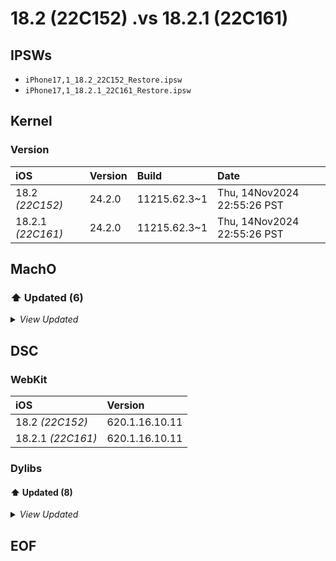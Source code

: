 # 18.2 (22C152) .vs 18.2.1 (22C161)

## IPSWs

- `iPhone17,1_18.2_22C152_Restore.ipsw`
- `iPhone17,1_18.2.1_22C161_Restore.ipsw`

## Kernel

### Version

| iOS               | Version | Build        | Date                        |
| :---------------- | :------ | :----------- | :-------------------------- |
| 18.2 *(22C152)*   | 24.2.0  | 11215.62.3~1 | Thu, 14Nov2024 22:55:26 PST |
| 18.2.1 *(22C161)* | 24.2.0  | 11215.62.3~1 | Thu, 14Nov2024 22:55:26 PST |

## MachO

### ⬆️ Updated (6)

<details>
  <summary><i>View Updated</i></summary>

#### DiagnosticsReporter

>  `/Applications/DiagnosticsReporter.app/DiagnosticsReporter`

```diff

-727.60.31.0.0
+727.62.1.0.0
   __TEXT.__text: 0xe0f8
   __TEXT.__auth_stubs: 0xce0
   __TEXT.__objc_methlist: 0x180

   __TEXT.__eh_frame: 0x3f8
   __DATA_CONST.__auth_got: 0x670
   __DATA_CONST.__got: 0x110
-  __DATA_CONST.__auth_ptr: 0x210
+  __DATA_CONST.__auth_ptr: 0x1d0
   __DATA_CONST.__const: 0x5a0
   __DATA_CONST.__objc_classlist: 0x38
   __DATA_CONST.__objc_protolist: 0x38

```

#### osanalyticshelper

>  `/System/Library/CoreServices/osanalyticshelper`

```diff

-727.60.31.0.0
-  __TEXT.__text: 0x11c80
-  __TEXT.__auth_stubs: 0xcc0
+727.62.1.0.0
+  __TEXT.__text: 0x11cd8
+  __TEXT.__auth_stubs: 0xcd0
   __TEXT.__objc_stubs: 0x2420
   __TEXT.__objc_methlist: 0x664
   __TEXT.__const: 0x1ba

   __TEXT.__cstring: 0x1c31
   __TEXT.__objc_classname: 0x14c
   __TEXT.__objc_methtype: 0x3c6
-  __TEXT.__gcc_except_tab: 0x794
+  __TEXT.__gcc_except_tab: 0x79c
   __TEXT.__objc_methname: 0x1e01
   __TEXT.__constg_swiftt: 0x94
   __TEXT.__swift5_typeref: 0x78

   __TEXT.__swift5_capture: 0x34
   __TEXT.__swift5_types: 0x4
   __TEXT.__unwind_info: 0x430
-  __DATA_CONST.__auth_got: 0x678
+  __DATA_CONST.__auth_got: 0x680
   __DATA_CONST.__got: 0x480
   __DATA_CONST.__auth_ptr: 0x40
   __DATA_CONST.__const: 0x8e0

   - /usr/lib/swift/libswiftsys_time.dylib
   - /usr/lib/swift/libswiftunistd.dylib
   Functions: 272
-  Symbols:   379
+  Symbols:   380
   CStrings:  900
 
Symbols:
+ _arc4random_uniform

```

#### TrustedPeersHelper

>  `/System/Library/Frameworks/Security.framework/XPCServices/TrustedPeersHelper.xpc/TrustedPeersHelper`

```diff

-61439.62.1.0.0
+61439.62.2.0.0
   __TEXT.__text: 0x21f38c
   __TEXT.__auth_stubs: 0x1e70
   __TEXT.__objc_stubs: 0x2860

   __TEXT.__eh_frame: 0x7050
   __DATA_CONST.__auth_got: 0xf48
   __DATA_CONST.__got: 0x848
-  __DATA_CONST.__auth_ptr: 0x658
+  __DATA_CONST.__auth_ptr: 0x648
   __DATA_CONST.__const: 0xfb30
   __DATA_CONST.__cfstring: 0x1f20
   __DATA_CONST.__objc_classlist: 0x270

```

#### cdpd

>  `/System/Library/PrivateFrameworks/CoreCDP.framework/cdpd`

```diff

-386.231.0.0.0
-  __TEXT.__text: 0x24c
-  __TEXT.__auth_stubs: 0xe0
+386.231.1.0.0
+  __TEXT.__text: 0x214
+  __TEXT.__auth_stubs: 0xd0
   __TEXT.__objc_stubs: 0xe0
   __TEXT.__const: 0x30
   __TEXT.__oslogstring: 0xd
   __TEXT.__objc_methname: 0x5e
   __TEXT.__unwind_info: 0x60
-  __DATA_CONST.__auth_got: 0x78
-  __DATA_CONST.__got: 0x50
+  __DATA_CONST.__auth_got: 0x70
+  __DATA_CONST.__got: 0x48
   __DATA_CONST.__objc_imageinfo: 0x8
   __DATA.__objc_selrefs: 0x38
   - /System/Library/Frameworks/CoreFoundation.framework/CoreFoundation

   - /usr/lib/libSystem.B.dylib
   - /usr/lib/libobjc.A.dylib
   Functions: 2
-  Symbols:   27
+  Symbols:   25
   CStrings:  8
 
Symbols:
- _OBJC_CLASS_$_CDPDUnlockObserver
- _objc_release_x23

```

#### imagent

>  `/System/Library/PrivateFrameworks/IMCore.framework/imagent.app/imagent`

```diff

-1402.300.181.2.20
+1402.300.181.2.21
   __TEXT.__text: 0x47424
   __TEXT.__auth_stubs: 0x1550
   __TEXT.__objc_stubs: 0x5800

   __TEXT.__eh_frame: 0x500
   __DATA_CONST.__auth_got: 0xab8
   __DATA_CONST.__got: 0x8d8
-  __DATA_CONST.__auth_ptr: 0x2d0
+  __DATA_CONST.__auth_ptr: 0x2d8
   __DATA_CONST.__const: 0x12e0
   __DATA_CONST.__cfstring: 0x7c0
   __DATA_CONST.__objc_classlist: 0x100
CStrings:
+ "16:36:36"
+ "Dec 18 2024"
- "19:20:06"
- "Dec  6 2024"

```

#### securityd

>  `/usr/libexec/securityd`

```diff

-61439.62.1.0.0
-  __TEXT.__text: 0x23075c
+61439.62.2.0.0
+  __TEXT.__text: 0x230754
   __TEXT.__auth_stubs: 0x38c0
   __TEXT.__objc_stubs: 0x1a4c0
   __TEXT.__objc_methlist: 0x128e4

```


</details>

## DSC

### WebKit

| iOS               | Version        |
| :---------------- | :------------- |
| 18.2 *(22C152)*   | 620.1.16.10.11 |
| 18.2.1 *(22C161)* | 620.1.16.10.11 |

### Dylibs

#### ⬆️ Updated (8)

<details>
  <summary><i>View Updated</i></summary>

#### QuickLook

>  `/System/Library/Frameworks/QuickLook.framework/QuickLook`

```diff

-969.3.4.0.0
+969.3.5.0.0
   __TEXT.__text: 0xd31c8
   __TEXT.__auth_stubs: 0x2420
   __TEXT.__delay_stubs: 0x2c

   __DATA_CONST.__objc_superrefs: 0x288
   __DATA_CONST.__objc_arraydata: 0x98
   __AUTH_CONST.__auth_got: 0x1228
-  __AUTH_CONST.__auth_ptr: 0x640
+  __AUTH_CONST.__auth_ptr: 0x600
   __AUTH_CONST.__const: 0x3048
   __AUTH_CONST.__cfstring: 0x2f80
   __AUTH_CONST.__objc_const: 0x15420

```

#### ChatKit

>  `/System/Library/PrivateFrameworks/ChatKit.framework/ChatKit`

```diff

-1402.300.181.2.20
-  __TEXT.__text: 0x8977e8
+1402.300.181.2.21
+  __TEXT.__text: 0x897694
   __TEXT.__auth_stubs: 0x8b80
   __TEXT.__delay_helper: 0x190
   __TEXT.__objc_methlist: 0x5c760
   __TEXT.__const: 0x1b674
-  __TEXT.__gcc_except_tab: 0x26184
+  __TEXT.__gcc_except_tab: 0x2613c
   __TEXT.__cstring: 0x41909
   __TEXT.__oslogstring: 0x3d96b
   __TEXT.__dlopen_cstrs: 0xa79

   __TEXT.__swift5_types: 0x9c8
   __TEXT.__swift5_protos: 0x80
   __TEXT.__swift5_mpenum: 0x18
-  __TEXT.__unwind_info: 0x24728
+  __TEXT.__unwind_info: 0x24720
   __TEXT.__eh_frame: 0x62f0
   __TEXT.__objc_classname: 0xb197
   __TEXT.__objc_methname: 0xfa3d5

   __DATA_CONST.__objc_superrefs: 0x19a0
   __DATA_CONST.__objc_arraydata: 0x1040
   __AUTH_CONST.__auth_got: 0x45d0
-  __AUTH_CONST.__auth_ptr: 0x33d8
+  __AUTH_CONST.__auth_ptr: 0x3380
   __AUTH_CONST.__const: 0x264f0
   __AUTH_CONST.__cfstring: 0x24300
   __AUTH_CONST.__objc_const: 0xa43c8

   - /usr/lib/swift/libswiftsimd.dylib
   - /usr/lib/swift/libswiftsys_time.dylib
   - /usr/lib/swift/libswiftunistd.dylib
-  Functions: 53368
-  Symbols:   41113
+  Functions: 53367
+  Symbols:   41112
   CStrings:  50942
 

```

#### CoreCDPInternal

>  `/System/Library/PrivateFrameworks/CoreCDPInternal.framework/CoreCDPInternal`

```diff

-386.231.0.0.0
-  __TEXT.__text: 0x8ec04
-  __TEXT.__auth_stubs: 0x11d0
-  __TEXT.__objc_methlist: 0x44cc
-  __TEXT.__const: 0x730
-  __TEXT.__oslogstring: 0x13768
-  __TEXT.__cstring: 0x7705
+386.231.1.0.0
+  __TEXT.__text: 0x8dacc
+  __TEXT.__auth_stubs: 0x1130
+  __TEXT.__objc_methlist: 0x4474
+  __TEXT.__const: 0x720
+  __TEXT.__oslogstring: 0x13538
+  __TEXT.__cstring: 0x7675
   __TEXT.__gcc_except_tab: 0xbac
   __TEXT.__dlopen_cstrs: 0xb0
   __TEXT.__swift5_typeref: 0x301

   __TEXT.__swift5_proto: 0x40
   __TEXT.__swift5_types: 0x20
   __TEXT.__swift5_capture: 0x1b8
-  __TEXT.__unwind_info: 0x1cb8
+  __TEXT.__unwind_info: 0x1c90
   __TEXT.__eh_frame: 0x8e0
-  __TEXT.__objc_classname: 0xc8c
-  __TEXT.__objc_methname: 0xeb7e
+  __TEXT.__objc_classname: 0xc79
+  __TEXT.__objc_methname: 0xeb56
   __TEXT.__objc_methtype: 0x28e1
   __TEXT.__objc_stubs: 0xbea0
-  __DATA_CONST.__got: 0x1008
+  __DATA_CONST.__got: 0x1000
   __DATA_CONST.__const: 0x2588
-  __DATA_CONST.__objc_classlist: 0x288
+  __DATA_CONST.__objc_classlist: 0x280
   __DATA_CONST.__objc_catlist: 0x40
-  __DATA_CONST.__objc_protolist: 0x178
+  __DATA_CONST.__objc_protolist: 0x168
   __DATA_CONST.__objc_imageinfo: 0x8
-  __DATA_CONST.__objc_selrefs: 0x3530
-  __DATA_CONST.__objc_protorefs: 0x40
+  __DATA_CONST.__objc_selrefs: 0x3520
+  __DATA_CONST.__objc_protorefs: 0x38
   __DATA_CONST.__objc_superrefs: 0x160
   __DATA_CONST.__objc_arraydata: 0x78
-  __AUTH_CONST.__auth_got: 0x8f8
+  __AUTH_CONST.__auth_got: 0x8a8
   __AUTH_CONST.__auth_ptr: 0x1d8
   __AUTH_CONST.__const: 0x9e8
   __AUTH_CONST.__cfstring: 0x4e60
-  __AUTH_CONST.__objc_const: 0x11af8
+  __AUTH_CONST.__objc_const: 0x116c8
   __AUTH_CONST.__objc_intobj: 0x180
   __AUTH_CONST.__objc_arrayobj: 0x30
-  __AUTH.__objc_data: 0x1110
-  __AUTH.__data: 0x78
+  __AUTH.__objc_data: 0x10a0
+  __AUTH.__data: 0x58
   __DATA.__objc_ivar: 0x3a0
-  __DATA.__data: 0x1308
+  __DATA.__data: 0x1288
   __DATA.__bss: 0x840
   __DATA.__common: 0x18
   __DATA_DIRTY.__objc_data: 0x920

   - /usr/lib/swift/libswiftos.dylib
   - /usr/lib/swift/libswiftsys_time.dylib
   - /usr/lib/swift/libswiftunistd.dylib
-  Functions: 3027
-  Symbols:   3838
-  CStrings:  4738
+  Functions: 3015
+  Symbols:   3831
+  CStrings:  4720
 
Symbols:
- _MKBGetDeviceLockState
- _OBJC_CLASS_$_CDPDUnlockObserver
- _OBJC_METACLASS_$_CDPDUnlockObserver
- _swift_endAccess
- _swift_unknownObjectRelease_n
- _swift_unknownObjectRetain_n
CStrings:
- "%{public}s device is not unlocked. Found lock state %{public}d."
- "%{public}s ignoring event %{public}s because device is not unlocked"
- "%{public}s ignoring notification event %{public}s"
- "%{public}s received a nil eventName"
- "%{public}s recognizes event name %{public}s as unlocked. Notifying %{public}ld listeners."
- "CDPDUnlockListener"
- "CDPDUnlockObserver"
- "Fetched manatee status after device unlock with altDSID=%@, isPrimaryAccount=%{BOOL}d"
- "Fetching manatee status after device unlock with altDSID=%@, isPrimaryAccount=%{BOOL}d"
- "Notifying listener %{public}s"
- "com.apple.mobile.keybagd.lock_status"
- "currentDeviceIsUnlocked"
- "deviceDidUnlock"

```

#### IMSharedUtilities

>  `/System/Library/PrivateFrameworks/IMSharedUtilities.framework/IMSharedUtilities`

```diff

-1402.300.181.2.20
+1402.300.181.2.21
   __TEXT.__text: 0x27d2e4
   __TEXT.__auth_stubs: 0x3e40
   __TEXT.__objc_methlist: 0x109d8

   __DATA_CONST.__objc_superrefs: 0x530
   __DATA_CONST.__objc_arraydata: 0x6b0
   __AUTH_CONST.__auth_got: 0x1f30
-  __AUTH_CONST.__auth_ptr: 0x1380
+  __AUTH_CONST.__auth_ptr: 0x1398
   __AUTH_CONST.__const: 0xd310
   __AUTH_CONST.__cfstring: 0x19ce0
   __AUTH_CONST.__objc_const: 0x20f80

```

#### MessagesCloudSync

>  `/System/Library/PrivateFrameworks/MessagesCloudSync.framework/MessagesCloudSync`

```diff

-1402.300.181.2.20
+1402.300.181.2.21
   __TEXT.__text: 0x111e78
   __TEXT.__auth_stubs: 0x1f20
   __TEXT.__objc_methlist: 0x610

   __DATA_CONST.__objc_protorefs: 0x88
   __DATA_CONST.__objc_superrefs: 0x10
   __AUTH_CONST.__auth_got: 0xf98
-  __AUTH_CONST.__auth_ptr: 0xa90
+  __AUTH_CONST.__auth_ptr: 0xaf8
   __AUTH_CONST.__const: 0x8678
   __AUTH_CONST.__cfstring: 0x60
   __AUTH_CONST.__objc_const: 0x2db8

```

#### MessagesSettingsUI

>  `/System/Library/PrivateFrameworks/MessagesSettingsUI.framework/MessagesSettingsUI`

```diff

-1402.300.181.2.20
+1402.300.181.2.21
   __TEXT.__text: 0x2e594
   __TEXT.__auth_stubs: 0x1200
   __TEXT.__objc_methlist: 0x11d8

   __DATA_CONST.__objc_superrefs: 0x90
   __DATA_CONST.__objc_arraydata: 0x28
   __AUTH_CONST.__auth_got: 0x910
-  __AUTH_CONST.__auth_ptr: 0x560
+  __AUTH_CONST.__auth_ptr: 0x578
   __AUTH_CONST.__const: 0xd70
   __AUTH_CONST.__cfstring: 0x15c0
   __AUTH_CONST.__objc_const: 0x3ab8

```

#### MessagesSupport

>  `/System/Library/PrivateFrameworks/MessagesSupport.framework/MessagesSupport`

```diff

-1402.300.181.2.20
+1402.300.181.2.21
   __TEXT.__text: 0xca8c
   __TEXT.__auth_stubs: 0xba0
   __TEXT.__objc_methlist: 0x5c4

   __DATA_CONST.__objc_protorefs: 0x20
   __DATA_CONST.__objc_superrefs: 0x30
   __AUTH_CONST.__auth_got: 0x5d8
-  __AUTH_CONST.__auth_ptr: 0x290
+  __AUTH_CONST.__auth_ptr: 0x298
   __AUTH_CONST.__const: 0x400
   __AUTH_CONST.__cfstring: 0x20
   __AUTH_CONST.__objc_const: 0x1350

```

#### SettingsFoundation

>  `/System/Library/PrivateFrameworks/SettingsFoundation.framework/SettingsFoundation`

```diff

-1080.2.3.0.0
-  __TEXT.__text: 0x10ce0
+1080.2.6.0.0
+  __TEXT.__text: 0x10d30
   __TEXT.__auth_stubs: 0x760
   __TEXT.__objc_methlist: 0x604
   __TEXT.__const: 0x7f8
-  __TEXT.__cstring: 0x199b
+  __TEXT.__cstring: 0x19a7
   __TEXT.__ustring: 0x78
   __TEXT.__oslogstring: 0x158c
   __TEXT.__gcc_except_tab: 0x28

   __DATA_CONST.__objc_imageinfo: 0x8
   __DATA_CONST.__objc_selrefs: 0x890
   __DATA_CONST.__objc_superrefs: 0x38
-  __DATA_CONST.__objc_arraydata: 0x60
+  __DATA_CONST.__objc_arraydata: 0x88
   __AUTH_CONST.__auth_got: 0x3c0
   __AUTH_CONST.__const: 0x460
-  __AUTH_CONST.__cfstring: 0x2040
+  __AUTH_CONST.__cfstring: 0x20c0
   __AUTH_CONST.__objc_const: 0x8b0
-  __AUTH_CONST.__objc_arrayobj: 0xa8
+  __AUTH_CONST.__objc_arrayobj: 0xc0
   __AUTH_CONST.__objc_intobj: 0x48
   __DATA.__objc_ivar: 0x2c
   __DATA.__data: 0x28

   - /usr/lib/libobjc.A.dylib
   Functions: 286
   Symbols:   521
-  CStrings:  720
+  CStrings:  724
 
CStrings:
+ "CI"
+ "LL"
+ "LZ"
+ "VC"

```


</details>

## EOF
